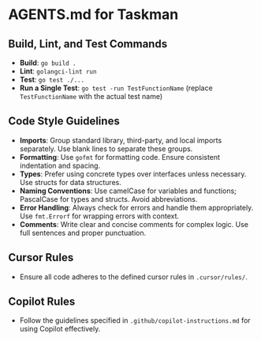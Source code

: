 # AGENTS.md for Taskman

## Build, Lint, and Test Commands
- **Build**: `go build .`
- **Lint**: `golangci-lint run`
- **Test**: `go test ./...`
- **Run a Single Test**: `go test -run TestFunctionName` (replace `TestFunctionName` with the actual test name)

## Code Style Guidelines
- **Imports**: Group standard library, third-party, and local imports separately. Use blank lines to separate these groups.
- **Formatting**: Use `gofmt` for formatting code. Ensure consistent indentation and spacing.
- **Types**: Prefer using concrete types over interfaces unless necessary. Use structs for data structures.
- **Naming Conventions**: Use camelCase for variables and functions; PascalCase for types and structs. Avoid abbreviations.
- **Error Handling**: Always check for errors and handle them appropriately. Use `fmt.Errorf` for wrapping errors with context.
- **Comments**: Write clear and concise comments for complex logic. Use full sentences and proper punctuation.

## Cursor Rules
- Ensure all code adheres to the defined cursor rules in `.cursor/rules/`.

## Copilot Rules
- Follow the guidelines specified in `.github/copilot-instructions.md` for using Copilot effectively.